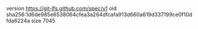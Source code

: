 version https://git-lfs.github.com/spec/v1
oid sha256:1d6de985e6538064cfea3a264dfcafa913d660a619d337199ce0f10dfda6224a
size 7045
